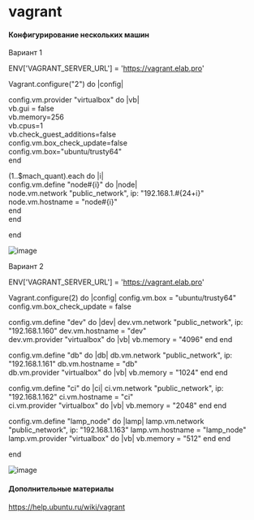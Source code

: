 # vagrant


#### Конфигурирование нескольких машин

Вариант 1

ENV['VAGRANT_SERVER_URL'] = 'https://vagrant.elab.pro'  

Vagrant.configure("2") do |config|  
 
  config.vm.provider "virtualbox" do |vb|  
      vb.gui = false  
      vb.memory=256  
      vb.cpus=1  
      vb.check_guest_additions=false  
  config.vm.box_check_update=false  
  config.vm.box="ubuntu/trusty64"  
 end  

(1..$mach_quant).each do |i|  
    config.vm.define "node#{i}" do |node|  
        node.vm.network "public_network", ip: "192.168.1.#{24+i}"  
        node.vm.hostname = "node#{i}"  
    end  
end  
  
end  

![image](https://github.com/user-attachments/assets/37cd480b-cb27-44bd-ac51-6c997d7ac653)


Вариант 2

ENV['VAGRANT_SERVER_URL'] = 'https://vagrant.elab.pro'

Vagrant.configure(2) do |config|
  config.vm.box = "ubuntu/trusty64"
  config.vm.box_check_update = false


  config.vm.define "dev" do |dev|
      dev.vm.network  "public_network", ip: "192.168.1.160"
      dev.vm.hostname = "dev"  
      dev.vm.provider "virtualbox" do |vb|
         vb.memory = "4096"
      end
  end

  
 config.vm.define "db" do |db|
     db.vm.network "public_network", ip: "192.168.1.161"
     db.vm.hostname = "db"  
     db.vm.provider "virtualbox" do |vb|
         vb.memory = "1024"
     end
 end


 config.vm.define "ci" do |ci|
     ci.vm.network "public_network", ip: "192.168.1.162"
     ci.vm.hostname = "ci"  
     ci.vm.provider "virtualbox" do |vb|
         vb.memory = "2048"
     end
 end

 config.vm.define "lamp_node" do |lamp|
     lamp.vm.network "public_network", ip: "192.168.1.163"
     lamp.vm.hostname = "lamp_node"  
     lamp.vm.provider "virtualbox" do |vb|
         vb.memory = "512"
     end
 end

end

![image](https://github.com/user-attachments/assets/c70f7675-8481-4c97-8daf-870feeed5972)


#### Дополнительные материалы

https://help.ubuntu.ru/wiki/vagrant
